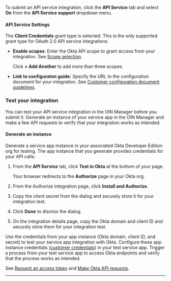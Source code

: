 To submit an API service integration, click the **API Service** tab and select **On** from the **API Service support** dropdown menu.

#### API Service Settings

The **Client Credentials** grant type is selected. This is the only supported grant type for OAuth 2.0 API service integrations.

* **Enable scopes**: Enter the Okta API scope to grant access from your integration. See [Scope selection](/docs/guides/build-api-integration/main/#scope-selection).

    Click **+ Add Another** to add more than three scopes.

* **Link to configuraton guide**: Specify the URL to the configuration document for your integration. See [Customer configuration document guidelines](/docs/guides/submit-app-prereq/main/#customer-configuration-document-guidelines).

### Test your integration

You can test your API service integration in the OIN Manager before you submit it. Generate an instance of your service app in the OIN Manager and make a few API requests to verify that your integration works as intended.

#### Generate an instance

Generate a service app instance in your associated Okta Developer Edition org for testing. The app instance that you generate provides credentials for your API calls:

1. From the **API Service** tab, click **Test in Okta** at the bottom of your page.

   Your browser redirects to the **Authorize** page in your Okta org.

1. From the Authorize integration page, click **Install and Authorize**.
1. Copy the client secret from the dialog and securely store it for your integration test.
1. Click **Done** to dismiss the dialog.
1. On the integration details page, copy the Okta domain and client ID and securely store them for your integration test.

Use the credentials from your app instance (Okta domain, client ID, and secret) to test your service app integration with Okta. Configure these app instance credentials ([customer credentials](/docs/guides/build-api-integration/main/#save-customer-credentials)) in your test service app. Trigger a process from your test service app to access Okta endpoints and verify that the process works as intended.

See [Request an access token](/docs/guides/build-api-integration/main/#request-an-access-token) and [Make Okta API requests](/docs/guides/build-api-integration/main/#make-okta-api-requests).

---